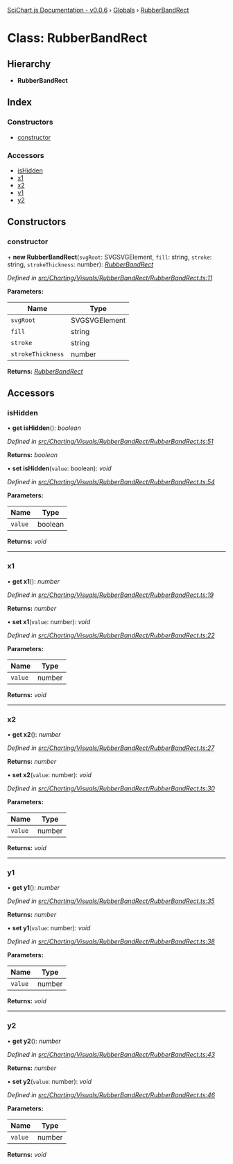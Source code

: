 [SciChart.js Documentation - v0.0.6](../README.md) › [Globals](../globals.md) › [RubberBandRect](rubberbandrect.md)

# Class: RubberBandRect

## Hierarchy

* **RubberBandRect**

## Index

### Constructors

* [constructor](rubberbandrect.md#constructor)

### Accessors

* [isHidden](rubberbandrect.md#ishidden)
* [x1](rubberbandrect.md#x1)
* [x2](rubberbandrect.md#x2)
* [y1](rubberbandrect.md#y1)
* [y2](rubberbandrect.md#y2)

## Constructors

###  constructor

\+ **new RubberBandRect**(`svgRoot`: SVGSVGElement, `fill`: string, `stroke`: string, `strokeThickness`: number): *[RubberBandRect](rubberbandrect.md)*

*Defined in [src/Charting/Visuals/RubberBandRect/RubberBandRect.ts:11](https://github.com/ABTSoftware/SciChart.Dev/blob/ff9f38d289/Web/src/SciChart/src/Charting/Visuals/RubberBandRect/RubberBandRect.ts#L11)*

**Parameters:**

Name | Type |
------ | ------ |
`svgRoot` | SVGSVGElement |
`fill` | string |
`stroke` | string |
`strokeThickness` | number |

**Returns:** *[RubberBandRect](rubberbandrect.md)*

## Accessors

###  isHidden

• **get isHidden**(): *boolean*

*Defined in [src/Charting/Visuals/RubberBandRect/RubberBandRect.ts:51](https://github.com/ABTSoftware/SciChart.Dev/blob/ff9f38d289/Web/src/SciChart/src/Charting/Visuals/RubberBandRect/RubberBandRect.ts#L51)*

**Returns:** *boolean*

• **set isHidden**(`value`: boolean): *void*

*Defined in [src/Charting/Visuals/RubberBandRect/RubberBandRect.ts:54](https://github.com/ABTSoftware/SciChart.Dev/blob/ff9f38d289/Web/src/SciChart/src/Charting/Visuals/RubberBandRect/RubberBandRect.ts#L54)*

**Parameters:**

Name | Type |
------ | ------ |
`value` | boolean |

**Returns:** *void*

___

###  x1

• **get x1**(): *number*

*Defined in [src/Charting/Visuals/RubberBandRect/RubberBandRect.ts:19](https://github.com/ABTSoftware/SciChart.Dev/blob/ff9f38d289/Web/src/SciChart/src/Charting/Visuals/RubberBandRect/RubberBandRect.ts#L19)*

**Returns:** *number*

• **set x1**(`value`: number): *void*

*Defined in [src/Charting/Visuals/RubberBandRect/RubberBandRect.ts:22](https://github.com/ABTSoftware/SciChart.Dev/blob/ff9f38d289/Web/src/SciChart/src/Charting/Visuals/RubberBandRect/RubberBandRect.ts#L22)*

**Parameters:**

Name | Type |
------ | ------ |
`value` | number |

**Returns:** *void*

___

###  x2

• **get x2**(): *number*

*Defined in [src/Charting/Visuals/RubberBandRect/RubberBandRect.ts:27](https://github.com/ABTSoftware/SciChart.Dev/blob/ff9f38d289/Web/src/SciChart/src/Charting/Visuals/RubberBandRect/RubberBandRect.ts#L27)*

**Returns:** *number*

• **set x2**(`value`: number): *void*

*Defined in [src/Charting/Visuals/RubberBandRect/RubberBandRect.ts:30](https://github.com/ABTSoftware/SciChart.Dev/blob/ff9f38d289/Web/src/SciChart/src/Charting/Visuals/RubberBandRect/RubberBandRect.ts#L30)*

**Parameters:**

Name | Type |
------ | ------ |
`value` | number |

**Returns:** *void*

___

###  y1

• **get y1**(): *number*

*Defined in [src/Charting/Visuals/RubberBandRect/RubberBandRect.ts:35](https://github.com/ABTSoftware/SciChart.Dev/blob/ff9f38d289/Web/src/SciChart/src/Charting/Visuals/RubberBandRect/RubberBandRect.ts#L35)*

**Returns:** *number*

• **set y1**(`value`: number): *void*

*Defined in [src/Charting/Visuals/RubberBandRect/RubberBandRect.ts:38](https://github.com/ABTSoftware/SciChart.Dev/blob/ff9f38d289/Web/src/SciChart/src/Charting/Visuals/RubberBandRect/RubberBandRect.ts#L38)*

**Parameters:**

Name | Type |
------ | ------ |
`value` | number |

**Returns:** *void*

___

###  y2

• **get y2**(): *number*

*Defined in [src/Charting/Visuals/RubberBandRect/RubberBandRect.ts:43](https://github.com/ABTSoftware/SciChart.Dev/blob/ff9f38d289/Web/src/SciChart/src/Charting/Visuals/RubberBandRect/RubberBandRect.ts#L43)*

**Returns:** *number*

• **set y2**(`value`: number): *void*

*Defined in [src/Charting/Visuals/RubberBandRect/RubberBandRect.ts:46](https://github.com/ABTSoftware/SciChart.Dev/blob/ff9f38d289/Web/src/SciChart/src/Charting/Visuals/RubberBandRect/RubberBandRect.ts#L46)*

**Parameters:**

Name | Type |
------ | ------ |
`value` | number |

**Returns:** *void*
